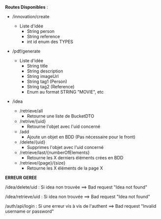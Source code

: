 **Routes Disponibles** : 

* /innovation/create
  * Liste d'idée
    * String person
    * String reference
    * int id enum des TYPES

* /pdf/generate
  * Liste d'idée
    * String title
    * String description
    * String imageUrl
    * String tag1 (Person)
    * String tag2 (Reference)
    * Enum au format STRING "MOVIE", etc

* /idea
  * /retrieve/all
    * Retourne une liste de BucketDTO
  * /retrive/{uid}
    * Retourne l'objet avec l'uid concerné
  * /add
    * Ajoute un objet en BDD (Pas nécessaire pour le front)
  * /delete/{uid}
    * Supprimes l'objet avec l'uid concerné
  * /retrieve/last/{numberOfElements}
    * Retourne les X derniers éléments crées en BDD
  * /retrieve/{page}/{size}
    * Retourne les X éléments de la page X




**ERREUR GEREE**

/idea/delete/uid :
  Si idea non trouvée ==> Bad request "Idea not found"

/idea/retrieve/uid : 
  Si idea non trouvée ==> Bad request "Idea not found"

/auth/api/login :
  Si une erreur vis à vis de l'authent ==> Bad request "Invalid username or password"